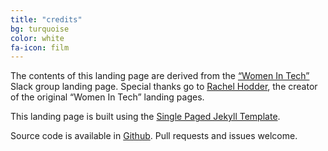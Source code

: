 ```yaml
---
title: "credits"
bg: turquoise
color: white
fa-icon: film
---
```


The contents of this landing page are derived from the [“Women In Tech”](http://witchat.github.io/) Slack group landing page. Special thanks go to [Rachel Hodder](https://twitter.com/zenparty), the creator of the original “Women In Tech” landing pages.

This landing page is built using the [Single Paged Jekyll Template](https://github.com/t413/SinglePaged).

Source code is available in [Github](https://github.com/BostonDevOps/bostondevops.github.io). Pull requests and issues welcome.
